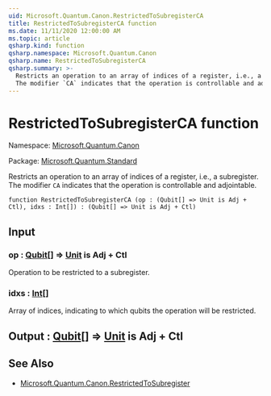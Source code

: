 ```yaml
---
uid: Microsoft.Quantum.Canon.RestrictedToSubregisterCA
title: RestrictedToSubregisterCA function
ms.date: 11/11/2020 12:00:00 AM
ms.topic: article
qsharp.kind: function
qsharp.namespace: Microsoft.Quantum.Canon
qsharp.name: RestrictedToSubregisterCA
qsharp.summary: >-
  Restricts an operation to an array of indices of a register, i.e., a subregister.
  The modifier `CA` indicates that the operation is controllable and adjointable.
---
```


# RestrictedToSubregisterCA function

Namespace: [Microsoft.Quantum.Canon](xref:Microsoft.Quantum.Canon)

Package: [Microsoft.Quantum.Standard](https://nuget.org/packages/Microsoft.Quantum.Standard)


Restricts an operation to an array of indices of a register, i.e., a subregister.The modifier `CA` indicates that the operation is controllable and adjointable.

```qsharp
function RestrictedToSubregisterCA (op : (Qubit[] => Unit is Adj + Ctl), idxs : Int[]) : (Qubit[] => Unit is Adj + Ctl)
```


## Input

### op : [Qubit](xref:microsoft.quantum.lang-ref.qubit)[] => [Unit](xref:microsoft.quantum.lang-ref.unit)  is Adj + Ctl

Operation to be restricted to a subregister.


### idxs : [Int](xref:microsoft.quantum.lang-ref.int)[]

Array of indices, indicating to which qubits the operation will be restricted.



## Output : [Qubit](xref:microsoft.quantum.lang-ref.qubit)[] => [Unit](xref:microsoft.quantum.lang-ref.unit)  is Adj + Ctl



## See Also

- [Microsoft.Quantum.Canon.RestrictedToSubregister](xref:Microsoft.Quantum.Canon.RestrictedToSubregister)